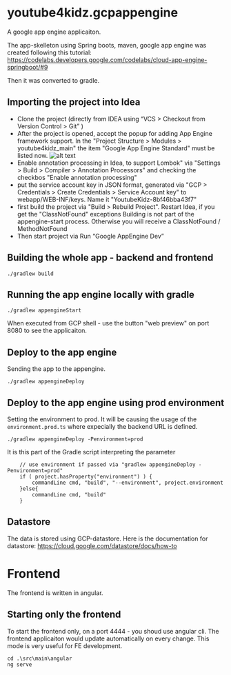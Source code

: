 # youtube4kidz.gcpappengine
A google app engine applicaiton.

The app-skelleton using Spring boots, maven, google app engine was created following this tutorial:
https://codelabs.developers.google.com/codelabs/cloud-app-engine-springboot/#9

Then it was converted to gradle.

## Importing the project into Idea
- Clone the project (directly from IDEA using  “VCS > Checkout from Version Control > Git” )
- After the project is opened, accept the popup for adding App Engine framework support. 
  In the "Project Structure > Modules > youtube4kidz_main" the item "Google App Engine Standard" must be listed now. ![alt text](https://lh3.googleusercontent.com/-g45_fzcF_vI/WxoxihMV8aI/AAAAAAAAALU/eSpwEfo4LbAcHNxffniVFISQrVTvQGXTwCHMYCw/s0/2018-06-08_09-34-33.png)
- Enable annotation processing in Idea, to support Lombok" via "Settings > Build > Compiler > Annotation Processors" and checking the checkbos "Enable annotation processing"
- put the service account key in JSON format, generated via "GCP > Credentials > Create Credentials > Service Account key" to webapp/WEB-INF/keys. Name it "YoutubeKidz-8bf46bba43f7"
- first build the project via "Build > Rebuild Project". Restart Idea, if you get the "ClassNotFound" exceptions
  Building is not part of the appengine-start process. Otherwise you will receive a ClassNotFound / MethodNotFound
- Then start project via Run “Google AppEngine Dev”

## Building the whole app - backend and frontend
```
./gradlew build
```


## Running the app engine locally with gradle
```
./gradlew appengineStart
```
When executed from GCP shell - use the button "web preview" on port 8080 to see the applicaiton.

## Deploy to the app engine 
Sending the app to the appengine.

```
./gradlew appengineDeploy
```

## Deploy to the app engine using prod environment
Setting the environment to prod.
It will be causing the usage of the `environment.prod.ts` where expecially the backend URL is defined.

```
./gradlew appengineDeploy -Penvironment=prod
```

It is this part of the Gradle script interpreting the parameter
```
    // use environment if passed via "gradlew appengineDeploy -Penvironment=prod"
    if ( project.hasProperty("environment") ) {
        commandLine cmd, "build", "--environment", project.environment
    }else{
        commandLine cmd, "build"
    }
```



## Datastore
The data is stored using GCP-datastore. Here is the documentation for datastore: https://cloud.google.com/datastore/docs/how-to


# Frontend
The frontend is written in angular.

## Starting only the frontend
To start the frontend only, on a port 4444 - you shoud use angular cli.
The frontend applicaiton would update automatically on every change.
This mode is very useful for FE development.

```
cd .\src\main\angular
ng serve
```
